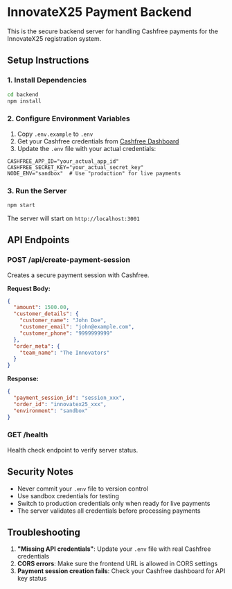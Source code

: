 # InnovateX25 Payment Backend

This is the secure backend server for handling Cashfree payments for the InnovateX25 registration system.

## Setup Instructions

### 1. Install Dependencies
```bash
cd backend
npm install
```

### 2. Configure Environment Variables
1. Copy `.env.example` to `.env`
2. Get your Cashfree credentials from [Cashfree Dashboard](https://merchant.cashfree.com/merchants/login)
3. Update the `.env` file with your actual credentials:

```env
CASHFREE_APP_ID="your_actual_app_id"
CASHFREE_SECRET_KEY="your_actual_secret_key"
NODE_ENV="sandbox"  # Use "production" for live payments
```

### 3. Run the Server
```bash
npm start
```

The server will start on `http://localhost:3001`

## API Endpoints

### POST /api/create-payment-session
Creates a secure payment session with Cashfree.

**Request Body:**
```json
{
  "amount": 1500.00,
  "customer_details": {
    "customer_name": "John Doe",
    "customer_email": "john@example.com",
    "customer_phone": "9999999999"
  },
  "order_meta": {
    "team_name": "The Innovators"
  }
}
```

**Response:**
```json
{
  "payment_session_id": "session_xxx",
  "order_id": "innovatex25_xxx",
  "environment": "sandbox"
}
```

### GET /health
Health check endpoint to verify server status.

## Security Notes

- Never commit your `.env` file to version control
- Use sandbox credentials for testing
- Switch to production credentials only when ready for live payments
- The server validates all credentials before processing payments

## Troubleshooting

1. **"Missing API credentials"**: Update your `.env` file with real Cashfree credentials
2. **CORS errors**: Make sure the frontend URL is allowed in CORS settings
3. **Payment session creation fails**: Check your Cashfree dashboard for API key status